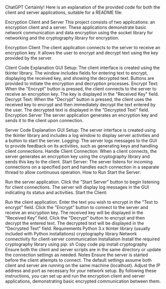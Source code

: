 
ChatGPT
Certainly! Here is an explanation of the provided code for both the client and server applications, suitable for a README file:

Encryption Client and Server
This project consists of two applications: an encryption client and a server. These applications demonstrate basic network communication and data encryption using the socket library for networking and the cryptography library for encryption.

Encryption Client
The client application connects to the server to receive an encryption key. It allows the user to encrypt and decrypt text using the key provided by the server.

Client Code Explanation
GUI Setup: The client interface is created using the tkinter library. The window includes fields for entering text to encrypt, displaying the received key, and showing the decrypted text. Buttons are provided to initiate the encryption and decryption processes.
Encrypt Text: When the "Encrypt" button is pressed, the client connects to the server to receive an encryption key. The key is displayed in the "Received Key" field.
Decrypt Text: When the "Decrypt" button is pressed, the client uses the received key to encrypt and then immediately decrypt the text entered by the user. The decrypted text is displayed in the "Decrypted Text" field.
Encryption Server
The server application generates an encryption key and sends it to the client upon connection.

Server Code Explanation
GUI Setup: The server interface is created using the tkinter library and includes a log window to display server activities and a button to start the server.
Logging: The server logs messages to the GUI to provide feedback on its activities, such as generating keys and handling client connections.
Handle Client Connection: When a client connects, the server generates an encryption key using the cryptography library and sends this key to the client.
Start Server: The server listens for incoming connections on a specified port and handles each connection in a separate thread to allow continuous operation.
How to Run
Start the Server:

Run the server application. Click the "Start Server" button to begin listening for client connections.
The server will display log messages in the GUI indicating its status and activities.
Start the Client:

Run the client application.
Enter the text you wish to encrypt in the "Text to encrypt" field.
Click the "Encrypt" button to connect to the server and receive an encryption key.
The received key will be displayed in the "Received Key" field.
Click the "Decrypt" button to encrypt and then decrypt the entered text. The decrypted text will be displayed in the "Decrypted Text" field.
Requirements
Python 3.x
tkinter library (usually included with Python installations)
cryptography library
Network connectivity for client-server communication
Installation
Install the required cryptography library using pip:
sh
Copy code
pip install cryptography
Ensure both the client and server scripts are in the same directory or update the connection settings as needed.
Notes
Ensure the server is started before the client attempts to connect.
The default settings assume both client and server are running on the same machine (localhost). Adjust the IP address and port as necessary for your network setup.
By following these instructions, you can set up and run the encryption client and server applications, demonstrating basic encrypted communication between them.
